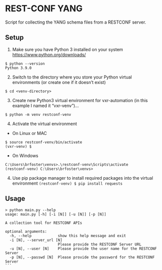 # REST-CONF YANG
Script for collecting the YANG schema files from a RESTCONF server.

## Setup
1) Make sure you have Python 3 installed on your system
https://www.python.org/downloads/

```
$ python --version
Python 3.9.0
```

2) Switch to the directory where you store your Python virtual environments (or create one if it doesn’t exist)

`$ cd <venv-directory>`

3) Create new Python3 virtual environment for vxr-automation (in this example I named it “vxr-venv”)…

`$ python -m venv restconf-venv`

4) Activate the virtual environment

* On Linux or MAC
```
$ source restconf-venv/bin/activate
(vxr-venv) $
```
* On Windows
```
C:\Users\brfoster\venvs>.\restconf-venv\Scripts\activate
(restconf-venv) C:\Users\brfoster\venvs>
```

4) Use pip package manager to install required packages into the virtual environment
`(restconf-venv) $ pip install requests`


## Usage

````
> python main.py --help
usage: main.py [-h] [-i [N]] [-u [N]] [-p [N]]

A collection tool for RESTCONF APIs

optional arguments:
  -h, --help            show this help message and exit
  -i [N], --server_url [N]
                        Please provide the RESTCONF Server URL
  -u [N], --user [N]    Please provide the user name for the RESTCONF Server
  -p [N], --passwd [N]  Please provide the password for the RESTCONF Server
```

